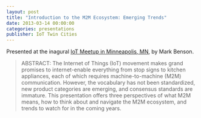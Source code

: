 ```yaml
---
layout: post
title: "Introduction to the M2M Ecosystem: Emerging Trends"
date: 2013-03-14 00:00:00
categories: presentations 
publisher: IoT Twin Cities
---
```


Presented at the inagural [IoT Meetup in Minneapolis, MN](http://www.meetup.com/IoTTwinCitiesMN/), by Mark Benson.

> ABSTRACT: The Internet of Things (IoT) movement makes grand promises to internet-enable everything from stop signs to kitchen appliances, each of which requires machine-to-machine (M2M) communication. However, the vocabulary has not been standardized, new product categories are emerging, and consensus standards are immature. This presentation offers three perspectives of what M2M means, how to think about and navigate the M2M ecosystem, and trends to watch for in the coming years.

